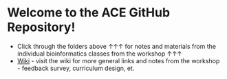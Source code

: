 # Welcome to the ACE GitHub Repository!
- Click through the folders above ↑↑↑ for notes and materials from the individual bioinformatics classes from the workshop ↑↑↑
- [Wiki](https://github.com/niaid/ACE/wiki) - visit the wiki for more general links and notes from the workshop - feedback survey, curriculum design, et.
